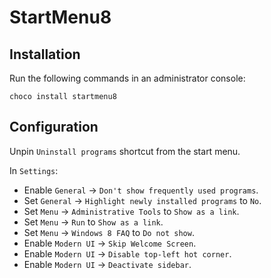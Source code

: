# StartMenu8

## Installation

Run the following commands in an administrator console:

```
choco install startmenu8
```

## Configuration

Unpin `Uninstall programs` shortcut from the start menu.

In `Settings`:

* Enable `General` → `Don't show frequently used programs`.
* Set `General` → `Highlight newly installed programs` to `No`.
* Set `Menu` → `Administrative Tools` to `Show as a link`.
* Set `Menu` → `Run` to `Show as a link`.
* Set `Menu` → `Windows 8 FAQ` to `Do not show`.
* Enable `Modern UI` → `Skip Welcome Screen`.
* Enable `Modern UI` → `Disable top-left hot corner`.
* Enable `Modern UI` → `Deactivate sidebar`.
